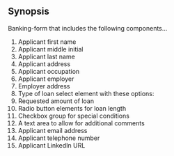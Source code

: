 ## Synopsis

Banking-form that includes the following components...
1. Applicant first name
2. Applicant middle initial
3. Applicant last name
4. Applicant address
5. Applicant occupation
6. Applicant employer
7. Employer address
8. Type of loan select element with these options:
9. Requested amount of loan
10. Radio button elements for loan length
11. Checkbox group for special conditions
12. A text area to allow for additional comments
13. Applicant email address
14. Applicant telephone number
15. Applicant LinkedIn URL
			